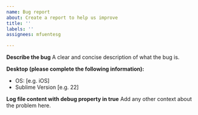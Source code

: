 ```yaml
---
name: Bug report
about: Create a report to help us improve
title: ''
labels: ''
assignees: mfuentesg

---
```


**Describe the bug**
A clear and concise description of what the bug is.

**Desktop (please complete the following information):**
 - OS: [e.g. iOS]
 - Sublime Version [e.g. 22]

**Log file content with debug property in true**
Add any other context about the problem here.
